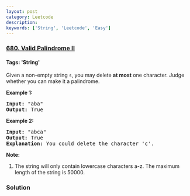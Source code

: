 ```yaml
---
layout: post
category: Leetcode
description: 
keywords: ['String', 'Leetcode', 'Easy']
---
```

### [680. Valid Palindrome II](https://leetcode.com/problems/valid-palindrome-ii)

#### Tags: 'String'

<div class="content__u3I1 question-content__JfgR"><div><p>
Given a non-empty string <code>s</code>, you may delete <b>at most</b> one character.  Judge whether you can make it a palindrome.
</p>
<p><b>Example 1:</b><br/>
</p><pre><b>Input:</b> "aba"
<b>Output:</b> True
</pre>
<p></p>
<p><b>Example 2:</b><br/>
</p><pre><b>Input:</b> "abca"
<b>Output:</b> True
<b>Explanation:</b> You could delete the character 'c'.
</pre>
<p></p>
<p><b>Note:</b><br/>
</p><ol>
<li>The string will only contain lowercase characters a-z.
The maximum length of the string is 50000.</li>
</ol>
<p></p></div></div>

### Solution
